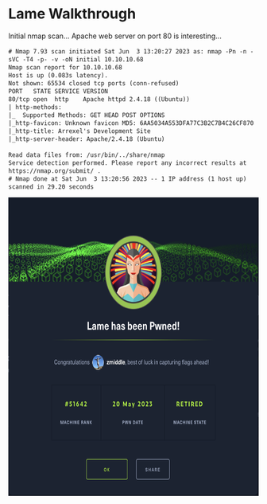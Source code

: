 # Lame Walkthrough

Initial nmap scan... Apache web server on port 80 is interesting...
```
# Nmap 7.93 scan initiated Sat Jun  3 13:20:27 2023 as: nmap -Pn -n -sVC -T4 -p- -v -oN initial 10.10.10.68
Nmap scan report for 10.10.10.68
Host is up (0.083s latency).
Not shown: 65534 closed tcp ports (conn-refused)
PORT   STATE SERVICE VERSION
80/tcp open  http    Apache httpd 2.4.18 ((Ubuntu))
| http-methods: 
|_  Supported Methods: GET HEAD POST OPTIONS
|_http-favicon: Unknown favicon MD5: 6AA5034A553DFA77C3B2C7B4C26CF870
|_http-title: Arrexel's Development Site
|_http-server-header: Apache/2.4.18 (Ubuntu)

Read data files from: /usr/bin/../share/nmap
Service detection performed. Please report any incorrect results at https://nmap.org/submit/ .
# Nmap done at Sat Jun  3 13:20:56 2023 -- 1 IP address (1 host up) scanned in 29.20 seconds
```

[<img height="600" width="600px" src="https://github.com/zmiddle/htb/blob/main/lame/lame_pwned.png" />](https://www.hackthebox.com/achievement/machine/259690/1) 

